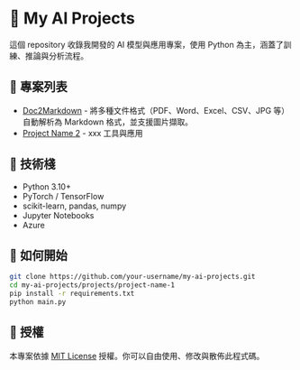 # 🧠 My AI Projects

這個 repository 收錄我開發的 AI 模型與應用專案，使用 Python 為主，涵蓋了訓練、推論與分析流程。

## 📁 專案列表

- [Doc2Markdown](projects/Doc2Markdown) - 將多種文件格式（PDF、Word、Excel、CSV、JPG 等）自動解析為 Markdown 格式，並支援圖片擷取。
- [Project Name 2](projects/project-name-2) - xxx 工具與應用

## 🔧 技術棧

- Python 3.10+
- PyTorch / TensorFlow
- scikit-learn, pandas, numpy
- Jupyter Notebooks
- Azure

## 🚀 如何開始

```bash
git clone https://github.com/your-username/my-ai-projects.git
cd my-ai-projects/projects/project-name-1
pip install -r requirements.txt
python main.py
```

## 📝 授權

本專案依據 [MIT License](LICENSE) 授權。你可以自由使用、修改與散佈此程式碼。
